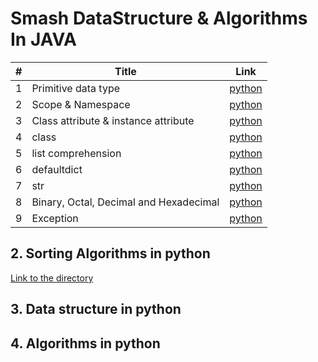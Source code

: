 # Smash DataStructure & Algorithms In JAVA
 
| # | Title | Link | 
| --- | --- | --- | 
| 1 | Primitive data type | [python](https://github.com/quincey001/py365/blob/main/1%20Data%20Type%20da5fb210641940459e0b9c8554347ca7.md) | 
| 2 | Scope & Namespace | [python]() | 
| 3 | Class attribute & instance attribute | [python]() |  
| 4 | class | [python]() | 
| 5 | list comprehension| [python]() | 
| 6 | defaultdict | [python]() | 
| 7 | str | [python]() | 
| 8 | Binary, Octal, Decimal and Hexadecimal | [python]() | 
| 9 | Exception | [python]() | 

## 2. Sorting Algorithms in python
[Link to the directory](https://github.com/quincey001/DataStructure-Algorithms/tree/main/DS/src/main/java/algorithms_sorting)


## 3. Data structure in python

## 4. Algorithms in python 


